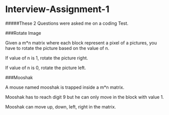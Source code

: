 # Interview-Assignment-1 

#####These 2 Questions were asked me on a coding Test.

###Rotate Image

Given a m*n matrix where each block represent a pixel of a pictures, you have to rotate the picture based on the value of n.

If value of n is 1, rotate the picture right.

If value of n is 0, rotate the picture left.

###Mooshak

A mouse named mooshak is trapped inside a m*n matrix.

Mooshak has to reach digit 9 but he can only move in the block with value 1.

Mooshak can move up, down, left, right in the matrix.

